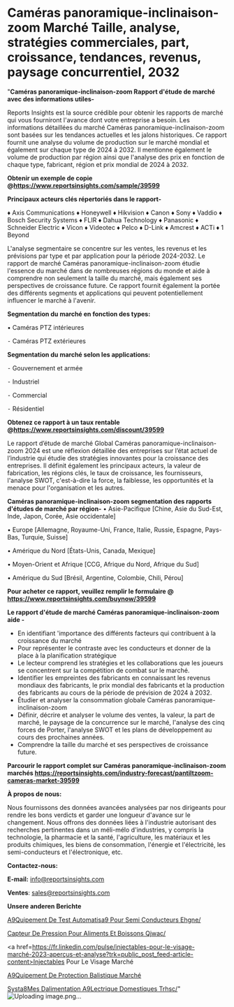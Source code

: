 # Caméras panoramique-inclinaison-zoom Marché Taille, analyse, stratégies commerciales, part, croissance, tendances, revenus, paysage concurrentiel, 2032

"<strong>Caméras panoramique-inclinaison-zoom Rapport d'étude de marché avec des informations utiles-</strong>

Reports Insights est la source crédible pour obtenir les rapports de marché qui vous fourniront l'avance dont votre entreprise a besoin. Les informations détaillées du marché Caméras panoramique-inclinaison-zoom sont basées sur les tendances actuelles et les jalons historiques. Ce rapport fournit une analyse du volume de production sur le marché mondial et également sur chaque type de 2024 à 2032. Il mentionne également le volume de production par région ainsi que l'analyse des prix en fonction de chaque type, fabricant, région et prix mondial de 2024 à 2032.

<strong><b>Obtenir un exemple de copie @</b></strong><a href=https://www.reportsinsights.com/sample/39599><strong><b>https://www.reportsinsights.com/sample/39599</b></strong></a>

<b>Principaux acteurs clés répertoriés dans le rapport-</b>

<b> </b>♦ Axis Communications
♦ Honeywell
♦ Hikvision
♦ Canon
♦ Sony
♦ Vaddio
♦ Bosch Security Systems
♦ FLIR
♦ Dahua Technology
♦ Panasonic
♦ Schneider Electric
♦ Vicon
♦ Videotec
♦ Pelco
♦ D-Link
♦ Amcrest
♦ ACTi
♦ 1 Beyond

L'analyse segmentaire se concentre sur les ventes, les revenus et les prévisions par type et par application pour la période 2024-2032. Le rapport de marché Caméras panoramique-inclinaison-zoom étudie l'essence du marché dans de nombreuses régions du monde et aide à comprendre non seulement la taille du marché, mais également ses perspectives de croissance future. Ce rapport fournit également la portée des différents segments et applications qui peuvent potentiellement influencer le marché à l'avenir.

<strong>Segmentation du marché en fonction des types:</strong>

• Caméras PTZ intérieures

⁃ Caméras PTZ extérieures

<strong>Segmentation du marché selon les applications:</strong>


⁃ Gouvernement et armée

⁃ Industriel

⁃ Commercial

⁃ Résidentiel

<strong><b>Obtenez ce rapport à un taux rentable @</b></strong><a href=https://www.reportsinsights.com/discount/39599><strong><b>https://www.reportsinsights.com/discount/39599</b></strong></a>

Le rapport d’étude de marché Global Caméras panoramique-inclinaison-zoom 2024 est une réflexion détaillée des entreprises sur l’état actuel de l’industrie qui étudie des stratégies innovantes pour la croissance des entreprises. Il définit également les principaux acteurs, la valeur de fabrication, les régions clés, le taux de croissance, les fournisseurs, l'analyse SWOT, c'est-à-dire la force, la faiblesse, les opportunités et la menace pour l'organisation et les autres.

<strong>Caméras panoramique-inclinaison-zoom segmentation des rapports d'études de marché par région-</strong>
• Asie-Pacifique [Chine, Asie du Sud-Est, Inde, Japon, Corée, Asie occidentale]

• Europe [Allemagne, Royaume-Uni, France, Italie, Russie, Espagne, Pays-Bas, Turquie, Suisse]

• Amérique du Nord [États-Unis, Canada, Mexique]

• Moyen-Orient et Afrique [CCG, Afrique du Nord, Afrique du Sud]

• Amérique du Sud [Brésil, Argentine, Colombie, Chili, Pérou]

<strong>Pour acheter ce rapport, veuillez remplir le formulaire @   <a href=https://www.reportsinsights.com/buynow/39599>https://www.reportsinsights.com/buynow/39599</a></strong>

<strong>Le rapport d'étude de marché Caméras panoramique-inclinaison-zoom aide -</strong>
<ul>
  <li>En identifiant 'importance des différents facteurs qui contribuent à la croissance du marché</li>
  <li>Pour représenter le contraste avec les conducteurs et donner de la place à la planification stratégique</li>
  <li>Le lecteur comprend les stratégies et les collaborations que les joueurs se concentrent sur la compétition de combat sur le marché.</li>
  <li>Identifier les empreintes des fabricants en connaissant les revenus mondiaux des fabricants, le prix mondial des fabricants et la production des fabricants au cours de la période de prévision de 2024 à 2032.</li>
  <li>Étudier et analyser la consommation globale Caméras panoramique-inclinaison-zoom</li>
  <li>Définir, décrire et analyser le volume des ventes, la valeur, la part de marché, le paysage de la concurrence sur le marché, l'analyse des cinq forces de Porter, l'analyse SWOT et les plans de développement au cours des prochaines années.</li>
  <li>Comprendre la taille du marché et ses perspectives de croissance future.</li>
</ul>

<strong>Parcourir le rapport complet sur Caméras panoramique-inclinaison-zoom marchés <a href=https://reportsinsights.com/industry-forecast/pantiltzoom-cameras-market-39599>https://reportsinsights.com/industry-forecast/pantiltzoom-cameras-market-39599</a></strong>

<strong>À propos de nous:</strong>

Nous fournissons des données avancées analysées par nos dirigeants pour rendre les bons verdicts et garder une longueur d'avance sur le changement. Nous offrons des données liées à l'industrie autorisant des recherches pertinentes dans un méli-mélo d'industries, y compris la technologie, la pharmacie et la santé, l'agriculture, les matériaux et les produits chimiques, les biens de consommation, l'énergie et l'électricité, les semi-conducteurs et l'électronique, etc.

<strong>Contactez-nous:</strong>

<strong>E-mail:</strong> <a href=mailto:info@reportsinsights.com>info@reportsinsights.com</a>

<strong>Ventes</strong>: <a href=mailto:sales@reportsinsights.com>sales@reportsinsights.com</a>

<strong>Unsere anderen Berichte</strong>

<a href=https://www.linkedin.com/pulse/%C3%A9quipement-de-test-automatis%C3%A9-pour-semi-conducteurs-ehgne/>A9Quipement De Test Automatisa9 Pour Semi Conducteurs Ehgne/</a>

<a href=https://www.linkedin.com/pulse/capteur-de-pression-pour-aliments-et-boissons-qjwac/>Capteur De Pression Pour Aliments Et Boissons Qjwac/</a>

<a href=https://fr.linkedin.com/pulse/injectables-pour-le-visage-marché-2023-aperçus-et-analyse?trk=public_post_feed-article-content>Injectables Pour Le Visage Marché</a>

<a href=https://www.linkedin.com/pulse/%C3%A9quipement-de-protection-balistique-march%C3%A9paysage-muyhf/>A9Quipement De Protection Balistique Marché</a>

<a href=https://www.linkedin.com/pulse/syst%C3%A8mes-dalimentation-%C3%A9lectrique-domestiques-trhsc/>Systa8Mes Dalimentation A9Lectrique Domestiques Trhsc/</a>"
![Uploading image.png…]()
